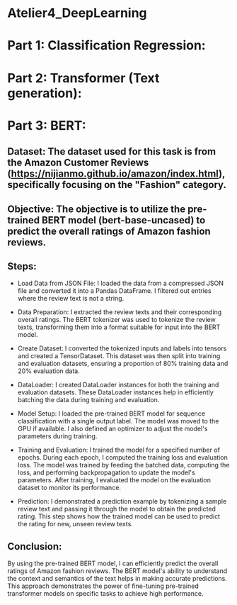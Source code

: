 # Atelier4_DeepLearning

# Part 1: Classification Regression:


# Part 2: Transformer (Text generation):


# Part 3: BERT:

## Dataset: The dataset used for this task is from the Amazon Customer Reviews (https://nijianmo.github.io/amazon/index.html), specifically focusing on the "Fashion" category.

## Objective: The objective is to utilize the pre-trained BERT model (bert-base-uncased) to predict the overall ratings of Amazon fashion reviews.

## Steps:

- Load Data from JSON File:
I loaded the data from a compressed JSON file and converted it into a Pandas DataFrame. I filtered out entries where the review text is not a string.

- Data Preparation:
I extracted the review texts and their corresponding overall ratings. The BERT tokenizer was used to tokenize the review texts, transforming them into a format suitable for input into the BERT model.

- Create Dataset:
I converted the tokenized inputs and labels into tensors and created a TensorDataset. This dataset was then split into training and evaluation datasets, ensuring a proportion of 80% training data and 20% evaluation data.

- DataLoader:
I created DataLoader instances for both the training and evaluation datasets. These DataLoader instances help in efficiently batching the data during training and evaluation.

- Model Setup:
I loaded the pre-trained BERT model for sequence classification with a single output label. The model was moved to the GPU if available. I also defined an optimizer to adjust the model's parameters during training.

- Training and Evaluation:
I trained the model for a specified number of epochs. During each epoch, I computed the training loss and evaluation loss. The model was trained by feeding the batched data, computing the loss, and performing backpropagation to update the model's parameters. After training, I evaluated the model on the evaluation dataset to monitor its performance.

- Prediction:
I demonstrated a prediction example by tokenizing a sample review text and passing it through the model to obtain the predicted rating. This step shows how the trained model can be used to predict the rating for new, unseen review texts.

## Conclusion:
By using the pre-trained BERT model, I can efficiently predict the overall ratings of Amazon fashion reviews. The BERT model's ability to understand the context and semantics of the text helps in making accurate predictions. This approach demonstrates the power of fine-tuning pre-trained transformer models on specific tasks to achieve high performance.

